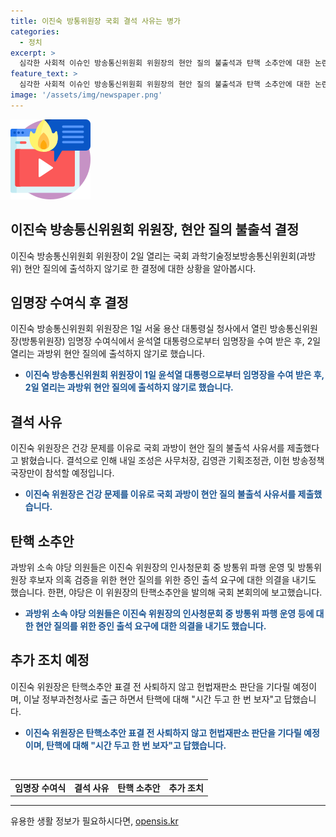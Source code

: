 ```yaml
---
title: 이진숙 방통위원장 국회 결석 사유는 병가
categories:
  - 정치
excerpt: >
  심각한 사회적 이슈인 방송통신위원회 위원장의 현안 질의 불출석과 탄핵 소추안에 대한 논란이 커지고 있습니다. 이진숙 위원장은 건강상의 이유로 국회 과합위 현안 질의에 불참석했으며, 이에 대한 야당의 반발과 탄핵 소추안 등의 행동이 진행 중입니다. 이를 통해 방송통신 분야의 현재 상황과 정책에 대한 논의가 예상되고 있습니다. 
feature_text: >
  심각한 사회적 이슈인 방송통신위원회 위원장의 현안 질의 불출석과 탄핵 소추안에 대한 논란이 커지고 있습니다. 이진숙 위원장은 건강상의 이유로 국회 과합위 현안 질의에 불참석했으며, 이에 대한 야당의 반발과 탄핵 소추안 등의 행동이 진행 중입니다. 이를 통해 방송통신 분야의 현재 상황과 정책에 대한 논의가 예상되고 있습니다. 
image: '/assets/img/newspaper.png'
---
```


<p><img src="/assets/img/news.png" alt="rentncar 속보" /></p>

<h2>이진숙 방송통신위원회 위원장, 현안 질의 불출석 결정</h2>

<p data-ke-size="size16">이진숙 방송통신위원회 위원장이 2일 열리는 국회 과학기술정보방송통신위원회(과방위) 현안 질의에 출석하지 않기로 한 결정에 대한 상황을 알아봅시다.</p>

<h2>임명장 수여식 후 결정</h2>

<p data-ke-size="size16">이진숙 방송통신위원회 위원장은 1일 서울 용산 대통령실 청사에서 열린 방송통신위원장(방통위원장) 임명장 수여식에서 윤석열 대통령으로부터 임명장을 수여 받은 후, 2일 열리는 과방위 현안 질의에 출석하지 않기로 했습니다.</p>

<ul>
  <li><b><span style="color: #1a5490;">이진숙 방송통신위원회 위원장이 1일 윤석열 대통령으로부터 임명장을 수여 받은 후, 2일 열리는 과방위 현안 질의에 출석하지 않기로 했습니다.</span></b></li>
</ul>

<h2>결석 사유</h2>

<p data-ke-size="size16">이진숙 위원장은 건강 문제를 이유로 국회 과방이 현안 질의 불출석 사유서를 제출했다고 밝혔습니다. 결석으로 인해 내일 조성은 사무처장, 김영관 기획조정관, 이헌 방송정책국장만이 참석할 예정입니다.</p>

<ul>
  <li><b><span style="color: #1a5490;">이진숙 위원장은 건강 문제를 이유로 국회 과방이 현안 질의 불출석 사유서를 제출했습니다.</span></b></li>
</ul>

<h2>탄핵 소추안</h2>

<p data-ke-size="size16">과방위 소속 야당 의원들은 이진숙 위원장의 인사청문회 중 방통위 파행 운영 및 방통위원장 후보자 의혹 검증을 위한 현안 질의를 위한 증인 출석 요구에 대한 의결을 내기도 했습니다. 한편, 야당은 이 위원장의 탄핵소추안을 발의해 국회 본회의에 보고했습니다.</p>

<ul>
  <li><b><span style="color: #1a5490;">과방위 소속 야당 의원들은 이진숙 위원장의 인사청문회 중 방통위 파행 운영 등에 대한 현안 질의를 위한 증인 출석 요구에 대한 의결을 내기도 했습니다.</span></b></li>
</ul>

<h2>추가 조치 예정</h2>

<p data-ke-size="size16">이진숙 위원장은 탄핵소추안 표결 전 사퇴하지 않고 헌법재판소 판단을 기다릴 예정이며, 이날 정부과천청사로 출근 하면서 탄핵에 대해 "시간 두고 한 번 보자"고 답했습니다.</p>

<ul>
  <li><b><span style="color: #1a5490;">이진숙 위원장은 탄핵소추안 표결 전 사퇴하지 않고 헌법재판소 판단을 기다릴 예정이며, 탄핵에 대해 "시간 두고 한 번 보자"고 답했습니다.</span></b></li>
</ul>

<p data-ke-size="size16">&nbsp;</p>

<table>
  <tbody>
    <tr>
      <td style="text-align: center; height: 17px;"><b>임명장 수여식</b></td>
      <td style="text-align: center; height: 17px;"><b>결석 사유</b></td>
      <td style="text-align: center; height: 17px;"><b>탄핵 소추안</b></td>
      <td style="text-align: center; height: 17px;"><b>추가 조치</b></td>
    </tr>
  </tbody>
</table>

<hr>
유용한 생활 정보가 필요하시다면, <a href="https://opensis.kr" rel="dofollow">opensis.kr</a>


